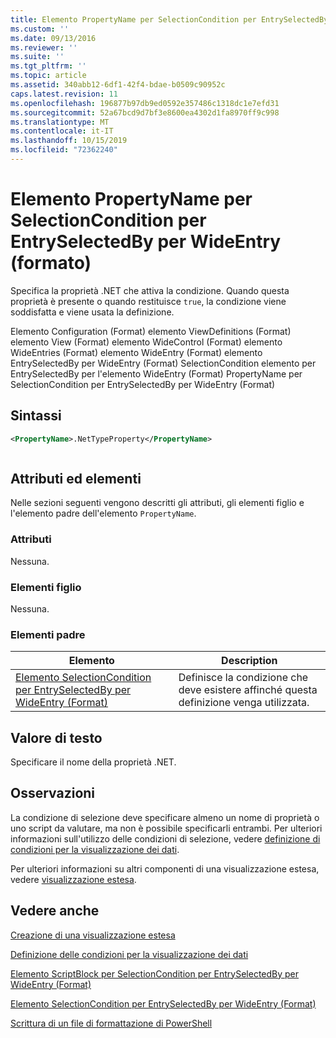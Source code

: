```yaml
---
title: Elemento PropertyName per SelectionCondition per EntrySelectedBy per WideEntry (Format) | Microsoft Docs
ms.custom: ''
ms.date: 09/13/2016
ms.reviewer: ''
ms.suite: ''
ms.tgt_pltfrm: ''
ms.topic: article
ms.assetid: 340abb12-6df1-42f4-bdae-b0509c90952c
caps.latest.revision: 11
ms.openlocfilehash: 196877b97db9ed0592e357486c1318dc1e7efd31
ms.sourcegitcommit: 52a67bcd9d7bf3e8600ea4302d1fa8970ff9c998
ms.translationtype: MT
ms.contentlocale: it-IT
ms.lasthandoff: 10/15/2019
ms.locfileid: "72362240"
---
```

# <a name="propertyname-element-for-selectioncondition-for-entryselectedby-for-wideentry-format"></a>Elemento PropertyName per SelectionCondition per EntrySelectedBy per WideEntry (formato)

Specifica la proprietà .NET che attiva la condizione. Quando questa proprietà è presente o quando restituisce `true`, la condizione viene soddisfatta e viene usata la definizione.

Elemento Configuration (Format) elemento ViewDefinitions (Format) elemento View (Format) elemento WideControl (Format) elemento WideEntries (Format) elemento WideEntry (Format) elemento EntrySelectedBy per WideEntry (Format) SelectionCondition elemento per EntrySelectedBy per l'elemento WideEntry (Format) PropertyName per SelectionCondition per EntrySelectedBy per WideEntry (Format)

## <a name="syntax"></a>Sintassi

```xml
<PropertyName>.NetTypeProperty</PropertyName>
```

```csharp

```

## <a name="attributes-and-elements"></a>Attributi ed elementi

Nelle sezioni seguenti vengono descritti gli attributi, gli elementi figlio e l'elemento padre dell'elemento `PropertyName`.

### <a name="attributes"></a>Attributi

Nessuna.

### <a name="child-elements"></a>Elementi figlio

Nessuna.

### <a name="parent-elements"></a>Elementi padre

|Elemento|Description|
|-------------|-----------------|
|[Elemento SelectionCondition per EntrySelectedBy per WideEntry (Format)](./selectioncondition-element-for-entryselectedby-for-widecontrol-format.md)|Definisce la condizione che deve esistere affinché questa definizione venga utilizzata.|

## <a name="text-value"></a>Valore di testo

Specificare il nome della proprietà .NET.

## <a name="remarks"></a>Osservazioni

La condizione di selezione deve specificare almeno un nome di proprietà o uno script da valutare, ma non è possibile specificarli entrambi. Per ulteriori informazioni sull'utilizzo delle condizioni di selezione, vedere [definizione di condizioni per la visualizzazione dei dati](./defining-conditions-for-displaying-data.md).

Per ulteriori informazioni su altri componenti di una visualizzazione estesa, vedere [visualizzazione estesa](./creating-a-wide-view.md).

## <a name="see-also"></a>Vedere anche

[Creazione di una visualizzazione estesa](./creating-a-wide-view.md)

[Definizione delle condizioni per la visualizzazione dei dati](./defining-conditions-for-displaying-data.md)

[Elemento ScriptBlock per SelectionCondition per EntrySelectedBy per WideEntry (Format)](./scriptblock-element-for-selectioncondition-for-entryselectedby-for-widecontrol-format.md)

[Elemento SelectionCondition per EntrySelectedBy per WideEntry (Format)](./selectioncondition-element-for-entryselectedby-for-widecontrol-format.md)

[Scrittura di un file di formattazione di PowerShell](./writing-a-powershell-formatting-file.md)

